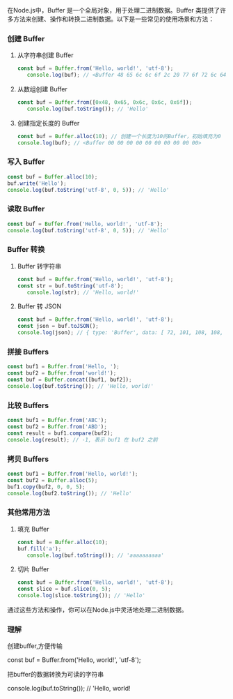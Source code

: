 在Node.js中，Buffer 是一个全局对象，用于处理二进制数据。Buffer 类提供了许多方法来创建、操作和转换二进制数据。以下是一些常见的使用场景和方法：

### 创建 Buffer

1. 从字符串创建 Buffer
      
   ```js
   const buf = Buffer.from('Hello, world!', 'utf-8');
      console.log(buf); // <Buffer 48 65 6c 6c 6f 2c 20 77 6f 72 6c 64 21>
      ```
      
      
      
2. 从数组创建 Buffer
      
   ```js
   const buf = Buffer.from([0x48, 0x65, 0x6c, 0x6c, 0x6f]);
      console.log(buf.toString()); // 'Hello'
      ```
      
      
      
3. 创建指定长度的 Buffer
      
   ```js
   const buf = Buffer.alloc(10); // 创建一个长度为10的Buffer，初始填充为0
   console.log(buf); // <Buffer 00 00 00 00 00 00 00 00 00 00>
   ```
   
   

### 写入 Buffer

```js
const buf = Buffer.alloc(10);
buf.write('Hello');
console.log(buf.toString('utf-8', 0, 5)); // 'Hello'
```




### 读取 Buffer

```js
const buf = Buffer.from('Hello, world!', 'utf-8');
console.log(buf.toString('utf-8', 0, 5)); // 'Hello'
```




### Buffer 转换

1. Buffer 转字符串
      
   ```js
   const buf = Buffer.from('Hello, world!', 'utf-8');
   const str = buf.toString('utf-8');
      console.log(str); // 'Hello, world!'
      ```
      
      
      
2. Buffer 转 JSON
      
   ```js
   const buf = Buffer.from('Hello, world!', 'utf-8');
   const json = buf.toJSON();
   console.log(json); // { type: 'Buffer', data: [ 72, 101, 108, 108, 111, 44, 32, 119, 111, 114, 108, 100, 33 ] }
   ```
   
   
   

### 拼接 Buffers

```js
const buf1 = Buffer.from('Hello, ');
const buf2 = Buffer.from('world!');
const buf = Buffer.concat([buf1, buf2]);
console.log(buf.toString()); // 'Hello, world!'
```




### 比较 Buffers

```js
const buf1 = Buffer.from('ABC');
const buf2 = Buffer.from('ABD');
const result = buf1.compare(buf2);
console.log(result); // -1, 表示 buf1 在 buf2 之前
```




### 拷贝 Buffers

```js
const buf1 = Buffer.from('Hello, world!');
const buf2 = Buffer.alloc(5);
buf1.copy(buf2, 0, 0, 5);
console.log(buf2.toString()); // 'Hello'
```




### 其他常用方法

1. 填充 Buffer
      
   ```js
   const buf = Buffer.alloc(10);
   buf.fill('a');
      console.log(buf.toString()); // 'aaaaaaaaaa'
      ```
      
      
      
2. 切片 Buffer
      
   ```js
   const buf = Buffer.from('Hello, world!', 'utf-8');
   const slice = buf.slice(0, 5);
   console.log(slice.toString()); // 'Hello'
   ```
   
   

通过这些方法和操作，你可以在Node.js中灵活地处理二进制数据。



### 理解

创建buffer,方便传输

 const buf = Buffer.from('Hello, world!', 'utf-8');

把buffer的数据转换为可读的字符串

 console.log(buf.toString()); // 'Hello, world!